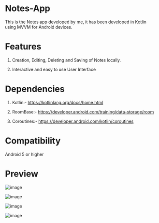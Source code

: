 # Notes-App
This is the Notes app developed by me, it has been developed in Kotlin using MVVM for Android devices.

# Features
1. Creation, Editing, Deleting and Saving of Notes locally.

2. Interactive and easy to use User Interface

# Dependencies

1. Kotlin:- https://kotlinlang.org/docs/home.html

2. RoomBase:- https://developer.android.com/training/data-storage/room

3. Coroutines:- https://developer.android.com/kotlin/coroutines

# Compatibility

Android 5 or higher

# Preview

![image](https://user-images.githubusercontent.com/85218416/164109623-33408bd2-a099-4f61-8a10-a50f01ba3f3f.png)

![image](https://user-images.githubusercontent.com/85218416/164109639-4bea4f61-ed55-4d57-8cbf-081a14e50c93.png)

![image](https://user-images.githubusercontent.com/85218416/164109651-9221441e-63cd-4817-abf7-59e35cacb24b.png)

![image](https://user-images.githubusercontent.com/85218416/164109659-ab0ac1b1-b97b-4928-9ea4-3825c2e01e51.png)



